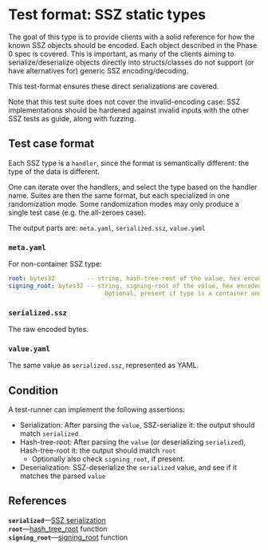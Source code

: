 # Test format: SSZ static types

The goal of this type is to provide clients with a solid reference for how the known SSZ objects should be encoded.
Each object described in the Phase 0 spec is covered.
This is important, as many of the clients aiming to serialize/deserialize objects directly into structs/classes
do not support (or have alternatives for) generic SSZ encoding/decoding.

This test-format ensures these direct serializations are covered.

Note that this test suite does not cover the invalid-encoding case:
 SSZ implementations should be hardened against invalid inputs with the other SSZ tests as guide, along with fuzzing.

## Test case format

Each SSZ type is a `handler`, since the format is semantically different: the type of the data is different.

One can iterate over the handlers, and select the type based on the handler name.
Suites are then the same format, but each specialized in one randomization mode.
Some randomization modes may only produce a single test case (e.g. the all-zeroes case).

The output parts are: `meta.yaml`, `serialized.ssz`, `value.yaml`

### `meta.yaml`

For non-container SSZ type:

```yaml
root: bytes32         -- string, hash-tree-root of the value, hex encoded, with prefix 0x
signing_root: bytes32 -- string, signing-root of the value, hex encoded, with prefix 0x. 
                           Optional, present if type is a container and ends with a ``signature`` field.
```

### `serialized.ssz`

The raw encoded bytes.

### `value.yaml`

The same value as `serialized.ssz`, represented as YAML.


## Condition

A test-runner can implement the following assertions:
- Serialization: After parsing the `value`, SSZ-serialize it: the output should match `serialized`
- Hash-tree-root: After parsing the `value` (or deserializing `serialized`), Hash-tree-root it: the output should match `root`
    - Optionally also check `signing_root`, if present.
- Deserialization: SSZ-deserialize the `serialized` value, and see if it matches the parsed `value`


## References

**`serialized`**—[SSZ serialization](../../simple-serialize.md#serialization)   
**`root`**—[hash_tree_root](../../simple-serialize.md#merkleization) function  
**`signing_root`**—[signing_root](../../simple-serialize.md#self-signed-containers) function
